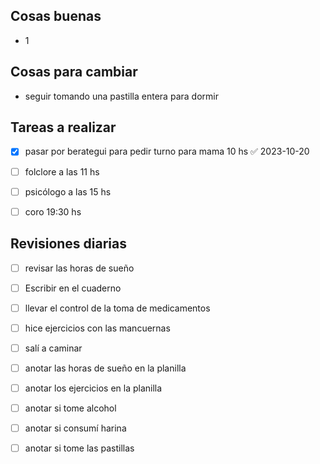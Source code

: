 

## Cosas buenas
- 1


## Cosas para cambiar 
- seguir tomando una pastilla entera para dormir 


## Tareas a realizar 
- [x] pasar por berategui para pedir turno para mama 10 hs ✅ 2023-10-20
- [ ] folclore a las 11 hs 
- [ ] psicólogo a las 15 hs
- [ ] coro 19:30 hs


## Revisiones diarias
- [ ] revisar las horas de sueño
- [ ] Escribir en el cuaderno
- [ ] llevar el control de la toma de medicamentos
- [ ] hice ejercicios con las mancuernas 
- [ ] salí a caminar 
- [ ]  anotar las horas de sueño en la planilla
- [ ] anotar los ejercicios  en la planilla 
- [ ] anotar si tome alcohol 
- [ ] anotar si consumí harina 
- [ ] anotar si tome las pastillas 

